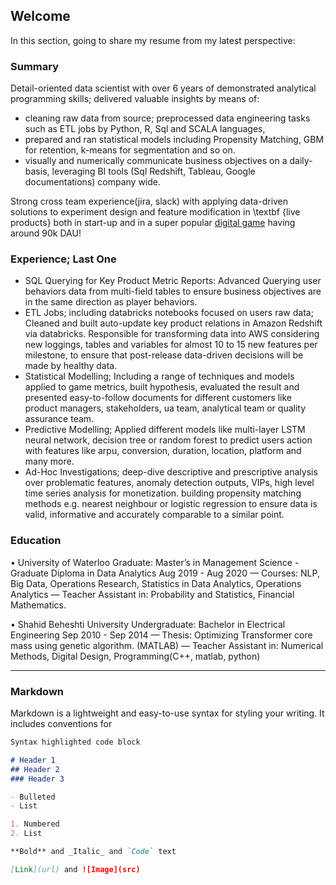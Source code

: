 ## Welcome
In this section, going to share my resume from my latest perspective:
### Summary

Detail-oriented data scientist with over 6 years of demonstrated analytical programming skills; delivered valuable insights by means of: 
- cleaning raw data from source; preprocessed data engineering tasks such as ETL jobs by Python, R, Sql and SCALA languages, 
- prepared and ran statistical models including Propensity Matching, GBM for retention, k-means for segmentation and so on. 
- visually and numerically communicate business objectives on a daily-basis, leveraging BI tools (Sql Redshift, Tableau, Google documentations) company wide.

Strong cross team experience(jira, slack) with applying data-driven solutions to experiment design and feature modification in \textbf {live products} both in start-up and in a super popular [digital game](https://bit.ly/3JbfWux) having around 90k DAU!

### Experience; Last One

- SQL Querying for Key Product Metric Reports: Advanced Querying user behaviors data from multi-field tables to ensure business objectives are in the same direction as player behaviors.
- ETL Jobs; including databricks notebooks focused on users raw data; Cleaned and built auto-update key product relations in Amazon Redshift via databricks.  Responsible for transforming  data into AWS considering new loggings, tables and variables for almost 10 to 15 new features per milestone, to ensure that post-release data-driven decisions will be made by healthy data.
- Statistical Modelling; Including a range of techniques and models applied to game metrics, built hypothesis, evaluated the result and presented easy-to-follow documents for different customers like product managers, stakeholders, ua team, analytical team or quality assurance team.
- Predictive Modelling; Applied different models like multi-layer LSTM neural network, decision tree or random forest to predict users action with features like arpu, conversion, duration, location, platform and many more.
- Ad-Hoc Investigations; deep-dive descriptive and prescriptive analysis over problematic features, anomaly detection outputs, VIPs, high level time series analysis for monetization. building propensity matching methods e.g. nearest neighbour or logistic regression to ensure data is valid, informative and accurately comparable to a similar point.

### Education

• University of Waterloo
Graduate: Master’s in Management Science - Graduate Diploma in Data Analytics Aug 2019 - Aug 2020
— Courses: NLP, Big Data, Operations Research, Statistics in Data Analytics, Operations Analytics
— Teacher Assistant in: Probability and Statistics, Financial Mathematics.

• Shahid Beheshti University 
Undergraduate: Bachelor in Electrical Engineering Sep 2010 - Sep 2014
— Thesis: Optimizing Transformer core mass using genetic algorithm. (MATLAB)
— Teacher Assistant in: Numerical Methods, Digital Design, Programming(C++, matlab, python)


--------------------------------------------------------


### Markdown

Markdown is a lightweight and easy-to-use syntax for styling your writing. It includes conventions for

```markdown
Syntax highlighted code block

# Header 1
## Header 2
### Header 3

- Bulleted
- List

1. Numbered
2. List

**Bold** and _Italic_ and `Code` text

[Link](url) and ![Image](src)
```


